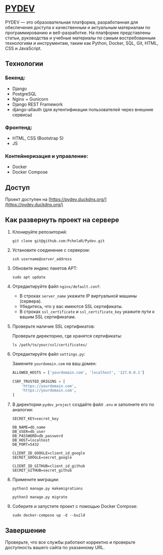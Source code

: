 # [PYDEV](https://pydev.duckdns.org/)

PYDEV — это образовательная платформа, разработанная для обеспечения доступа к качественным 
и актуальным материалам по программированию и веб-разработке.
На платформе представлены статьи, руководства и учебные материалы по самым востребованным технологиям 
и инструментам, таким как Python, Docker, SQL, Git, HTML, CSS и JavaScript.

## Технологии

### Бекенд:
- Django
- PostgreSQL
- Nginx + Gunicorn
- Django REST Framework
- django-allauth (для аутентификации пользователей через внешние сервисы)

### Фронтенд:
- HTML, CSS (Bootstrap 5)
- JS

### Контейнеризация и управление:
- Docker
- Docker Compose

## Доступ

Проект доступен на [https://pydev.duckdns.org/](https://pydev.duckdns.org/)

## Как развернуть проект на сервере

1. Клонируйте репозиторий:

    ```shell
    git clone git@github.com:PchelaR/Pydev.git
    ```

2. Установите соединение с сервером:

    ```shell
    ssh username@server_address
    ```

3. Обновите индекс пакетов APT:

    ```shell
    sudo apt update
    ```

4. Отредактируйте файл `nginx/default.conf`:

    - В строках `server_name` укажите IP виртуальной машины (сервера).
    - Убедитесь, что у вас имеются SSL сертификаты.
    - В строках `ssl_certificate` и `ssl_certificate_key` укажите пути к вашим SSL сертификатам.

5. Проверьте наличие SSL сертификатов:

    Проверьте директорию, где хранятся сертификаты:

    ```shell
    ls /path/to/your/ssl/certificates/
    ```

6. Отредактируйте файл `settings.py`:

    Замените `yourdomain.com` на ваш домен:

    ```python
    ALLOWED_HOSTS = ['yourdomain.com', 'localhost', '127.0.0.1']

    CSRF_TRUSTED_ORIGINS = [
        'https://yourdomain.com',
        'https://yourdomain.com',
    ]
    ```

7. В директории `pydev_project` создайте файл `.env` и заполните его по аналогии:

    ```plaintext
    SECRET_KEY=secret_key

    DB_NAME=db_name
    DB_USER=db_user
    DB_PASSWORD=db_password
    DB_HOST=localhost
    DB_PORT=5432
    
    CLIENT_ID_GOOGLE=client_id_google
    SECRET_GOOGLE=secret_google
    
    CLIENT_ID_GITHUB=client_id_github
    SECRET_GITHUB=secret_github
    ```

8. Примените миграции:

    ```shell
    python3 manage.py makemigrations
    ```

    ```shell
    python3 manage.py migrate
    ```

9. Соберите и запустите проект с помощью Docker Compose:

    ```shell
    sudo docker-compose up -d --build
    ```

## Завершение

Проверьте, что все службы работают корректно и проверьте доступность вашего сайта по указанному URL.
